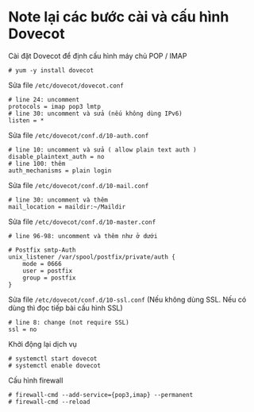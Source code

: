 # Note lại các bước cài và cấu hình Dovecot

Cài đặt Dovecot để định cấu hình máy chủ POP / IMAP

    # yum -y install dovecot

Sửa file `/etc/dovecot/dovecot.conf`

```
# line 24: uncomment
protocols = imap pop3 lmtp
# line 30: uncomment và sửa (nếu không dùng IPv6)
listen = *
```


Sửa file `/etc/dovecot/conf.d/10-auth.conf`
```
# line 10: uncomment và sửa ( allow plain text auth )
disable_plaintext_auth = no
# line 100: thêm
auth_mechanisms = plain login
```


Sửa file `/etc/dovecot/conf.d/10-mail.conf`
```
# line 30: uncomment và thêm
mail_location = maildir:~/Maildir
```



Sửa file `/etc/dovecot/conf.d/10-master.conf`
```
# line 96-98: uncomment và thêm như ở dưới

# Postfix smtp-Auth
unix_listener /var/spool/postfix/private/auth {
    mode = 0666
    user = postfix
    group = postfix
}
```

Sửa file `/etc/dovecot/conf.d/10-ssl.conf` (Nếu không dùng SSL. Nếu có dùng thì đọc tiếp bài cấu hình SSL)

```
# line 8: change (not require SSL)
ssl = no
```

Khởi động lại dịch vụ

    # systemctl start dovecot   
    # systemctl enable dovecot

Cấu hình firewall

    # firewall-cmd --add-service={pop3,imap} --permanent
    # firewall-cmd --reload